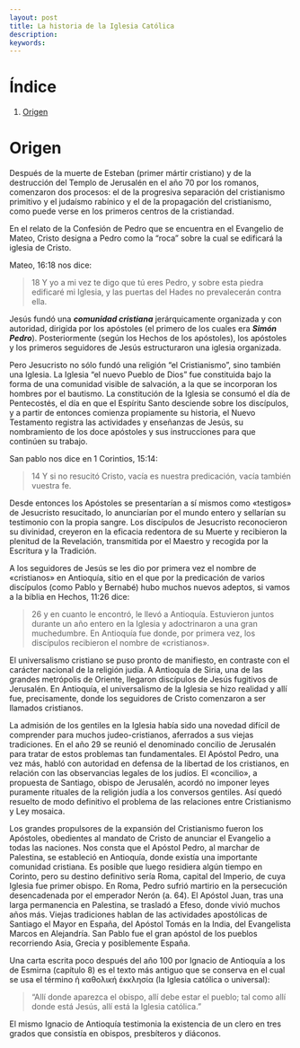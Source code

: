 ```yaml
---
layout: post
title: La historia de la Iglesia Católica
description:
keywords:
---
```


# Índice

1. [Origen](#origen)

# Origen

Después de la muerte de Esteban (primer mártir cristiano) y de la destrucción del Templo de Jerusalén en el año 70 por los romanos, comenzaron dos procesos: el de la progresiva separación del cristianismo primitivo y el judaísmo rabínico y el de la propagación del cristianismo, como puede verse en los primeros centros de la cristiandad.

En el relato de la Confesión de Pedro que se encuentra en el Evangelio de Mateo, Cristo designa a Pedro como la “roca” sobre la cual se edificará la iglesia de Cristo.

Mateo, 16:18 nos dice:

> 18 Y yo a mi vez te digo que tú eres Pedro, y sobre esta piedra edificaré mi Iglesia, y las puertas del Hades no prevalecerán contra ella.

Jesús fundó una ***comunidad cristiana*** jerárquicamente organizada y con autoridad, dirigida por los apóstoles (el primero de los cuales era ***Simón Pedro***). Posteriormente (según los Hechos de los apóstoles), los apóstoles y los primeros seguidores de Jesús estructuraron una iglesia organizada.

Pero Jesucristo no sólo fundó una religión “el Cristianismo”, sino también una Iglesia. La Iglesia “el nuevo Pueblo de Dios” fue constituida bajo la forma de una comunidad visible de salvación, a la que se incorporan los hombres por el bautismo. La constitución de la Iglesia se consumó el día de Pentecostés, el día en que el Espíritu Santo desciende sobre los discípulos, y a partir de entonces comienza propiamente su historia, el Nuevo Testamento registra las actividades y enseñanzas de Jesús, su nombramiento de los doce apóstoles y sus instrucciones para que continúen su trabajo.

San pablo nos dice en 1 Corintios, 15:14:

> 14 Y si no resucitó Cristo, vacía es nuestra predicación, vacía también vuestra fe.

Desde entonces los Apóstoles se presentarían a sí mismos como «testigos» de Jesucristo resucitado, lo anunciarían por el mundo entero y sellarían su testimonio con la propia sangre. Los discípulos de Jesucristo reconocieron su divinidad, creyeron en la eficacia redentora de su Muerte y recibieron la plenitud de la Revelación, transmitida por el Maestro y recogida por la Escritura y la Tradición.

A los seguidores de Jesús se les dio por primera vez el nombre de «cristianos» en Antioquía, sitio en el que por la predicación de varios discípulos (como Pablo y Bernabé) hubo muchos nuevos adeptos, si vamos a la biblia en Hechos, 11:26 dice:

> 26 y en cuanto le encontró, le llevó a Antioquía. Estuvieron juntos durante un año entero en la Iglesia y adoctrinaron a una gran muchedumbre. En Antioquía fue donde, por primera vez, los discípulos recibieron el nombre de «cristianos».

El universalismo cristiano se puso pronto de manifiesto, en contraste con el carácter nacional de la religión judía. A Antioquía de Siria, una de las grandes metrópolis de Oriente, llegaron discípulos de Jesús fugitivos de Jerusalén. En Antioquía, el universalismo de la Iglesia se hizo realidad y allí fue, precisamente, donde los seguidores de Cristo comenzaron a ser llamados cristianos.

La admisión de los gentiles en la Iglesia había sido una novedad difícil de comprender para muchos judeo-cristianos, aferrados a sus viejas tradiciones. En el año 29 se reunió el denominado concilio de Jerusalén para tratar de estos problemas tan fundamentales. El Apóstol Pedro, una vez más, habló con autoridad en defensa de la libertad de los cristianos, en relación con las observancias legales de los judíos. El «concilio», a propuesta de Santiago, obispo de Jerusalén, acordó no imponer leyes puramente rituales de la religión judía a los conversos gentiles. Así quedó resuelto de modo definitivo el problema de las relaciones entre Cristianismo y Ley mosaica.

Los grandes propulsores de la expansión del Cristianismo fueron los Apóstoles, obedientes al mandato de Cristo de anunciar el Evangelio a todas las naciones. Nos consta que el Apóstol Pedro, al marchar de Palestina, se estableció en Antioquía, donde existía una importante comunidad cristiana. Es posible que luego residiera algún tiempo en Corinto, pero su destino definitivo sería Roma, capital del Imperio, de cuya Iglesia fue primer obispo. En Roma, Pedro sufrió martirio en la persecución desencadenada por el emperador Nerón (a. 64). El Apóstol Juan, tras una larga permanencia en Palestina, se trasladó a Efeso, donde vivió muchos años más. Viejas tradiciones hablan de las actividades apostólicas de Santiago el Mayor en España, del Apóstol Tomás en la India, del Evangelista Marcos en Alejandría. San Pablo fue el gran apóstol de los pueblos recorriendo Asia, Grecia y posiblemente España.

Una carta escrita poco después del año 100 por Ignacio de Antioquía a los de Esmirna (capítulo 8) es el texto más antiguo que se conserva en el cual se usa el término ἡ καθολική ἐκκλησία (la Iglesia católica o universal):

> “Allí donde aparezca el obispo, allí debe estar el pueblo; tal como allí donde está Jesús, allí está la Iglesia católica.”

El mismo Ignacio de Antioquía testimonia la existencia de un clero en tres grados que consistía en obispos, presbíteros y diáconos.
